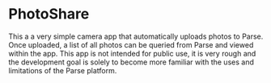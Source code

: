 PhotoShare
==========

This a a very simple camera app that automatically uploads photos to Parse. Once uploaded, a list of all photos can be queried from Parse and viewed within the app.  This app is not intended for public use, it is very rough and the development goal is solely to become more familiar with the uses and limitations of the Parse platform. 
